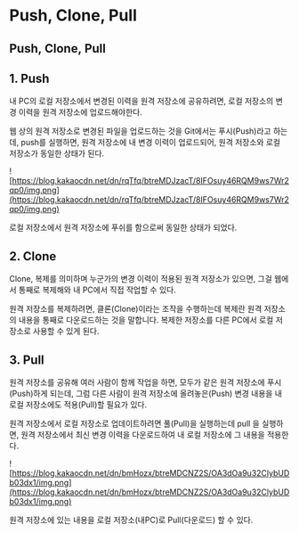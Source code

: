 # Push, Clone, Pull

## **Push, Clone, Pull**

## 1. Push

내 PC의 로컬 저장소에서 변경된 이력을 원격 저장소에 공유하려면, 로컬 저장소의 변경 이력을 원격 저장소에 업로드해야한다.

웹 상의 원격 저장소로 변경된 파일을 업로드하는 것을 Git에서는 푸시(Push)라고 하는데, push를 실행하면, 원격 저장소에 내 변경 이력이 업로드되어, 원격 저장소와 로컬 저장소가 동일한 상태가 된다.

![https://blog.kakaocdn.net/dn/rqTfq/btreMDJzacT/8IFOsuy46RQM9ws7Wr2qp0/img.png](https://blog.kakaocdn.net/dn/rqTfq/btreMDJzacT/8IFOsuy46RQM9ws7Wr2qp0/img.png)

로컬 저장소에서 원격 저장소에 푸쉬를 함으로써 동일한 상태가 되었다.

## 2. Clone

Clone, 복제를 의미하며 누군가의 변경 이력이 적용된 원격 저장소가 있으면, 그걸 웹에서 통째로 복제해와 내 PC에서 직접 작업할 수 있다.

원격 저장소를 복제하려면, 클론(Clone)이라는 조작을 수행하는데 복제란 원격 저장소의 내용을 통째로 다운로드하는 것을 말합니다. 복제한 저장소를 다른 PC에서 로컬 저장소로 사용할 수 있게 된다.

## 3. Pull

원격 저장소를 공유해 여러 사람이 함께 작업을 하면, 모두가 같은 원격 저장소에 푸시(Push)하게 되는데, 그럼 다른 사람이 원격 저장소에 올려놓은(Push) 변경 내용을 내 로컬 저장소에도 적용(Pull)할 필요가 있다.

원격 저장소에서 로컬 저장소로 업데이트하려면 풀(Pull)을 실행하는데 pull 을 실행하면, 원격 저장소에서 최신 변경 이력을 다운로드하여 내 로컬 저장소에 그 내용을 적용한다.

![https://blog.kakaocdn.net/dn/bmHozx/btreMDCNZ2S/OA3dOa9u32ClybUDb03dx1/img.png](https://blog.kakaocdn.net/dn/bmHozx/btreMDCNZ2S/OA3dOa9u32ClybUDb03dx1/img.png)

원격 저장소에 있는 내용을 로컬 저장소(내PC)로 Pull(다운로드) 할 수 있다.